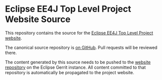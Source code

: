 # Eclipse EE4J Top Level Project Website Source

This repository contains the source for the [Eclipse EE4J Top Level Project website](http://www.eclipse.org/ee4j).

The canonical source repository is [on GitHub](https://github.com/eclipse-ee4j/ee4j-website). Pull requests will be reviewed there.

The content generated by this source needs to be pushed to the [website repository](https://git.eclipse.org/r/#/admin/projects/www.eclipse.org/ee4j) on the Eclipse Gerrit instance. All content committed to that repository is automatically be propagated to the project website.

